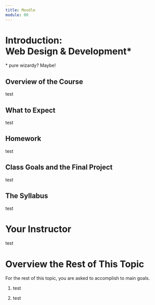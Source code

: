 ```yaml
---
title: Moodle
module: 00
---
```


# Introduction: <br /> Web Design & Development*
\* pure wizardy? Maybe!


## Overview of the Course
test


## What to Expect
test


## Homework
test


## Class Goals and the Final Project
test


## The Syllabus
test


# Your Instructor
test


# Overview the Rest of This Topic
For the rest of this topic, you are asked to accomplish to main goals.

1. test

2. test
